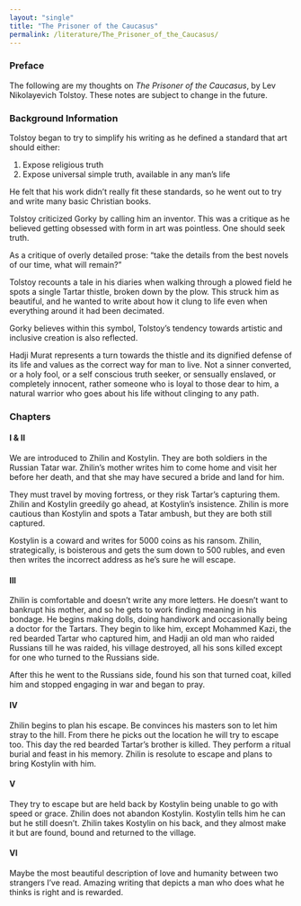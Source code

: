 ```yaml
---
layout: "single"
title: "The Prisoner of the Caucasus"
permalink: /literature/The_Prisoner_of_the_Caucasus/
---
```


### Preface

The following are my thoughts on *The Prisoner of the Caucasus*, by Lev Nikolayevich Tolstoy. These notes are subject to change in the future. 

### Background Information

Tolstoy began to try to simplify his writing as he defined a standard that art should either:
1. Expose religious truth
2. Expose universal simple truth, available in any man’s life 

He felt that his work didn’t really fit these standards, so he went out to try and write many basic Christian books.

Tolstoy criticized Gorky by calling him an inventor. This was a critique as he believed getting obsessed with form in art was pointless. One should seek truth.

As a critique of overly detailed prose: “take the details from the best novels of our time, what will remain?”

Tolstoy recounts a tale in his diaries when walking through a plowed field he spots a single Tartar thistle, broken down by the plow. This struck him as beautiful, and he wanted to write about how it clung to life even when everything around it had been decimated.

Gorky believes within this symbol, Tolstoy’s tendency towards artistic and inclusive creation is also reflected.

Hadji Murat represents a turn towards the thistle and its dignified defense of its life and values as the correct way for man to live. Not a sinner converted, or a holy fool, or a self conscious truth seeker, or sensually enslaved, or completely innocent, rather someone who is loyal to those dear to him, a natural warrior who goes about his life without clinging to any path.

### Chapters
#### I & II

We are introduced to Zhilin and Kostylin. They are both soldiers in the Russian Tatar war. Zhilin’s mother writes him to come home and visit her before her death, and that she may have secured a bride and land for him.

They must travel by moving fortress, or they risk Tartar’s capturing them. Zhilin and Kostylin greedily go ahead, at Kostylin’s insistence. Zhilin is more cautious than Kostylin and spots a Tatar ambush, but they are both still captured.

Kostylin is a coward and writes for 5000 coins as his ransom. Zhilin, strategically, is boisterous and gets the sum down to 500 rubles, and even then writes the incorrect address as he’s sure he will escape.

#### III

Zhilin is comfortable and doesn’t write any more letters. He doesn’t want to bankrupt his mother, and so he gets to work finding meaning in his bondage. He begins making dolls, doing handiwork and occasionally being a doctor for the Tartars. They begin to like him, except Mohammed Kazi, the red bearded Tartar who captured him, and Hadji an old man who raided Russians till he was raided, his village destroyed, all his sons killed except for one who turned to the Russians side. 

After this he went to the Russians side, found his son that turned coat, killed him and stopped engaging in war and began to pray.

#### IV

Zhilin begins to plan his escape. Be convinces his masters son to let him stray to the hill. From there he picks out the location he will try to escape too. This day the red bearded Tartar’s brother is killed. They perform a ritual burial and feast in his memory. Zhilin is resolute to escape and plans to bring Kostylin with him.

#### V

They try to escape but are held back by Kostylin being unable to go with speed or grace. Zhilin does not abandon Kostylin. Kostylin tells him he can but he still doesn’t. Zhilin takes Kostylin on his back, and they almost make it but are found, bound and returned to the village.

#### VI

Maybe the most beautiful description of love and humanity between two strangers I’ve read. Amazing writing that depicts a man who does what he thinks is right and is rewarded.